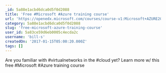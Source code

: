 ```yaml
---
_id: 5a88e1acbd6dca0d5f0d2088
title: 'Free #Microsoft #Azure training course'
url: 'https://openedx.microsoft.com/courses/course-v1:Microsoft+AZURE203x+2016_T4/about?WT.mc_id=LX_AZR_CP_ASR_PT_CX_OO_TW_'
category: 5a88e1acbd6dca0d5f0d2088
slug: 'free-microsoft-azure-training-course'
user_id: 5a83ce59d6eb0005c4ecda2c
username: 'bill-s'
createdOn: '2017-01-15T05:00:20.000Z'
tags: []
---
```


Are you familiar with #virtualnetworks in the #cloud yet? Learn more w/ this free #Microsoft #Azure training course
